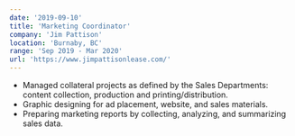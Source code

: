 ```yaml
---
date: '2019-09-10'
title: 'Marketing Coordinator'
company: 'Jim Pattison'
location: 'Burnaby, BC'
range: 'Sep 2019 - Mar 2020'
url: 'https://www.jimpattisonlease.com/'
---
```


- Managed collateral projects as defined by the Sales Departments: content collection, production and printing/distribution.
- Graphic designing for ad placement, website, and sales materials.
- Preparing marketing reports by collecting, analyzing, and summarizing sales data.
